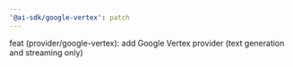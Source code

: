 ```yaml
---
'@ai-sdk/google-vertex': patch
---
```


feat (provider/google-vertex): add Google Vertex provider (text generation and streaming only)
